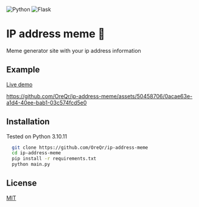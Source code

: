 ![Python](https://img.shields.io/badge/python-3670A0?style=for-the-badge&logo=python&logoColor=ffdd54)
![Flask](https://img.shields.io/badge/flask-%23000.svg?style=for-the-badge&logo=flask&logoColor=white)

# IP address meme 👀
Meme generator site with your ip address information

## Example
[Live demo](https://oreq.xyz)

https://github.com/OreQr/ip-address-meme/assets/50458706/0acae63e-a1d4-40ee-bab1-03c574fcd5e0

## Installation
Tested on Python 3.10.11 
```bash
  git clone https://github.com/OreQr/ip-address-meme
  cd ip-address-meme
  pip install -r requirements.txt
  python main.py
```

## License

[MIT](https://github.com/OreQr/miejski.pl/blob/main/LICENSE)
